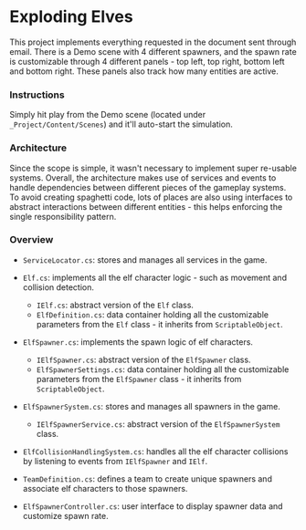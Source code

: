 # Exploding Elves

This project implements everything requested in the document sent through email. There is a Demo scene with 4 different spawners, and the spawn rate is customizable through 4 different panels - top left, top right, bottom left and bottom right. These panels also track how many entities are active.

### Instructions

Simply hit play from the Demo scene (located under ``_Project/Content/Scenes``) and it'll auto-start the simulation.

### Architecture

Since the scope is simple, it wasn't necessary to implement super re-usable systems. Overall, the architecture makes use of services and events to handle dependencies between different pieces of the gameplay systems. To avoid creating spaghetti code, lots of places are also using interfaces to abstract interactions between different entities - this helps enforcing the single responsibility pattern.

### Overview

- ``ServiceLocator.cs``: stores and manages all services in the game.

- ``Elf.cs``: implements all the elf character logic - such as movement and collision detection.
    - ``IElf.cs``: abstract version of the ``Elf`` class.
    - ``ElfDefinition.cs``: data container holding all the customizable parameters from the ``Elf`` class - it inherits from ``ScriptableObject``.

- ``ElfSpawner.cs``: implements the spawn logic of elf characters.
  - ``IElfSpawner.cs``: abstract version of the ``ElfSpawner`` class.
  - ``ElfSpawnerSettings.cs``: data container holding all the customizable parameters from the ``ElfSpawner`` class - it inherits from ``ScriptableObject``.

- ``ElfSpawnerSystem.cs``: stores and manages all spawners in the game.
  - ``IElfSpawnerService.cs``: abstract version of the ``ElfSpawnerSystem`` class.

- ``ElfCollisionHandlingSystem.cs``: handles all the elf character collisions by listening to events from ``IElfSpawner`` and ``IElf``.

- ``TeamDefinition.cs``: defines a team to create unique spawners and associate elf characters to those spawners.

- ``ElfSpawnerController.cs``: user interface to display spawner data and customize spawn rate.

